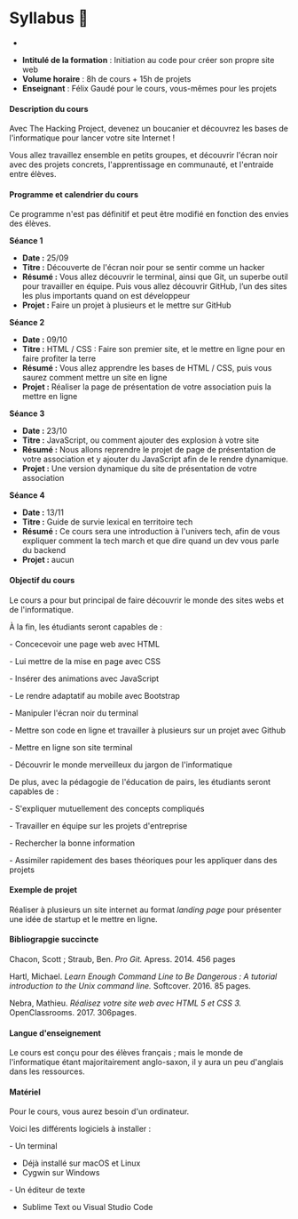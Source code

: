 # Syllabus :memo:

-


* **Intitulé de la formation** : Initiation au code pour créer son propre site web
* **Volume horaire** : 8h de cours + 15h de projets
* **Enseignant** : Félix Gaudé pour le cours, vous-mêmes pour les projets

#### **Description du cours** 
Avec The Hacking Project, devenez un boucanier et découvrez les bases de l'informatique pour lancer votre site Internet !

Vous allez travaillez ensemble en petits groupes, et découvrir l'écran noir avec des projets concrets, l'apprentissage en communauté, et l'entraide entre élèves.

#### **Programme et calendrier du cours**
Ce programme n'est pas définitif et peut être modifié en fonction des envies des élèves.

**Séance 1**

* **Date :** 25/09
* **Titre :** Découverte de l'écran noir pour se sentir comme un hacker
* **Résumé :** Vous allez découvrir le terminal, ainsi que Git, un superbe outil pour travailler en équipe. Puis vous allez découvrir GitHub, l’un des sites les plus importants quand on est développeur
* **Projet :** Faire un projet à plusieurs et le mettre sur GitHub

**Séance 2**

* **Date :** 09/10
* **Titre :** HTML / CSS : Faire son premier site, et le mettre en ligne pour en faire profiter la terre
* **Résumé :** Vous allez apprendre les bases de HTML / CSS, puis vous saurez comment mettre un site en ligne
* **Projet :** Réaliser la page de présentation de votre association puis la mettre en ligne

**Séance 3**

* **Date :** 23/10
* **Titre :** JavaScript, ou comment ajouter des explosion à votre site
* **Résumé :** Nous allons reprendre le projet de page de présentation de votre association et y ajouter du JavaScript afin de le rendre dynamique.
* **Projet :** Une version dynamique du site de présentation de votre association

**Séance 4**

* **Date :** 13/11
* **Titre :** Guide de survie lexical en territoire tech
* **Résumé :** Ce cours sera une introduction à l'univers tech, afin de vous expliquer comment la tech march et que dire quand un dev vous parle du backend
* **Projet :** aucun

#### **Objectif du cours**

Le cours a pour but principal de faire découvrir le monde des sites webs et de l'informatique.

À la fin, les étudiants seront capables de :

*-*  Concecevoir une page web avec HTML

*-* Lui mettre de la mise en page avec CSS

*-* Insérer des animations avec JavaScript

*-* Le rendre adaptatif au mobile avec Bootstrap

*-* Manipuler l'écran noir du terminal

*-* Mettre son code en ligne et travailler à plusieurs sur un projet avec Github

*-* Mettre en ligne son site terminal

*-* Découvrir le monde merveilleux du jargon de l'informatique

De plus, avec la pédagogie de l'éducation de pairs, les étudiants seront capables de :

*-* S'expliquer mutuellement des concepts compliqués

*-* Travailler en équipe sur les projets d'entreprise

*-* Rechercher la bonne information

*-* Assimiler rapidement des bases théoriques pour les appliquer dans des projets

#### **Exemple de projet**
Réaliser à plusieurs un site internet au format _landing page_ pour présenter une idée de startup et le mettre en ligne.

#### **Bibliograpgie succincte**
Chacon, Scott ; Straub, Ben. _Pro Git._ Apress. 2014. 456 pages

Hartl, Michael. _Learn Enough Command Line to Be Dangerous : A tutorial introduction to the Unix command line._ Softcover. 2016. 85 pages.

Nebra, Mathieu. _Réalisez votre site web avec HTML 5 et CSS 3._ OpenClassrooms. 2017. 306pages.

#### **Langue d'enseignement**
Le cours est conçu pour des élèves français ; mais le monde de l'informatique étant majoritairement anglo-saxon, il y aura un peu d'anglais dans les ressources.

#### **Matériel**
Pour le cours, vous aurez besoin d'un ordinateur.

Voici les différents logiciels à installer :

*-* Un terminal

* Déjà installé sur macOS et Linux
* Cygwin sur Windows

*-* Un éditeur de texte

* Sublime Text ou Visual Studio Code

